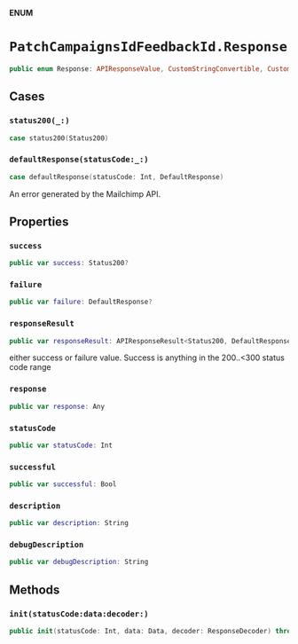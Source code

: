 **ENUM**

# `PatchCampaignsIdFeedbackId.Response`

```swift
public enum Response: APIResponseValue, CustomStringConvertible, CustomDebugStringConvertible
```

## Cases
### `status200(_:)`

```swift
case status200(Status200)
```

### `defaultResponse(statusCode:_:)`

```swift
case defaultResponse(statusCode: Int, DefaultResponse)
```

An error generated by the Mailchimp API.

## Properties
### `success`

```swift
public var success: Status200?
```

### `failure`

```swift
public var failure: DefaultResponse?
```

### `responseResult`

```swift
public var responseResult: APIResponseResult<Status200, DefaultResponse>
```

either success or failure value. Success is anything in the 200..<300 status code range

### `response`

```swift
public var response: Any
```

### `statusCode`

```swift
public var statusCode: Int
```

### `successful`

```swift
public var successful: Bool
```

### `description`

```swift
public var description: String
```

### `debugDescription`

```swift
public var debugDescription: String
```

## Methods
### `init(statusCode:data:decoder:)`

```swift
public init(statusCode: Int, data: Data, decoder: ResponseDecoder) throws
```
